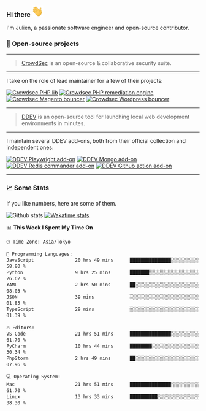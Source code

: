 ### Hi there <img src="./assets/wave.gif" width="30px" height="30px" />

I'm Julien, a passionate software engineer and open-source contributor. 


### 🔧 Open-source projects

---

> [CrowdSec](https://www.crowdsec.net/) is an open-source & collaborative security suite. 

---

I take on the role of lead maintainer for a few of their projects:



[![Crowdsec PHP lib](https://github-readme-stats.vercel.app/api/pin/?username=crowdsecurity&repo=php-cs-bouncer&theme=github_dark_dimmed 'crowdsec php lib')](https://github.com/crowdsecurity/php-cs-bouncer)
[![Crowdsec PHP remediation engine](https://github-readme-stats.vercel.app/api/pin/?username=crowdsecurity&repo=php-remediation-engine&theme=github_dark_dimmed 'crowdsec php-remediation-engine')](https://github.com/crowdsecurity/php-remediation-engine)
[![Crowdsec Magento bouncer](https://github-readme-stats.vercel.app/api/pin/?username=crowdsecurity&repo=cs-magento-bouncer&theme=github_dark_dimmed 'crowdsec cs-magento-bouncer')](https://github.com/crowdsecurity/cs-magento-bouncer)
[![Crowdsec Wordpress bouncer](https://github-readme-stats.vercel.app/api/pin/?username=crowdsecurity&repo=cs-wordpress-bouncer&theme=github_dark_dimmed 'crowdsec cs-wordpress-bouncer')](https://github.com/crowdsecurity/cs-wordpress-bouncer)



---


> [DDEV](https://ddev.readthedocs.io/en/stable/) is an open-source tool for launching local web development 
> environments in minutes.

---

I maintain several DDEV add-ons, both from their official collection and independent ones:



[![DDEV Playwright add-on](https://github-readme-stats.vercel.app/api/pin/?username=julienloizelet&repo=ddev-playwright&theme=github_dark_dimmed 'ddev playwright')](https://github.com/julienloizelet/ddev-playwright)
[![DDEV Mongo add-on](https://github-readme-stats.vercel.app/api/pin/?username=ddev&repo=ddev-mongo&theme=github_dark_dimmed 'ddev mongo')](https://github.com/ddev/ddev-mongo)
[![DDEV Redis commander add-on](https://github-readme-stats.vercel.app/api/pin/?username=ddev&repo=ddev-redis-commander&theme=github_dark_dimmed 'ddev redis commander')](https://github.com/ddev/ddev-redis-commander)
[![DDEV Github action add-on](https://github-readme-stats.vercel.app/api/pin/?username=ddev&repo=github-action-add-on-test&theme=github_dark_dimmed 'ddev github action')](https://github.com/ddev/github-action-add-on-test)

---

### 📈 Some Stats

If you like numbers, here are some of them.



![Github stats](https://github-readme-stats.vercel.app/api?username=julienloizelet&show_icons=true&include_all_commits=true&theme=github_dark_dimmed&rank_icon=github 'github stats')
[![Wakatime stats](https://github-readme-stats-julien-loizelets-projects.vercel.app/api/wakatime?username=okaeli&theme=github_dark_dimmed&langs_count=10&custom_title=Programming%20Languages%20Stats&disable_animations=true&display_format=percent&hide=textmate,text,other,smartyconfig)](https://wakatime.com/@okaeli)

<!--START_SECTION:waka-->
📊 **This Week I Spent My Time On** 

```text
🕑︎ Time Zone: Asia/Tokyo

💬 Programming Languages: 
JavaScript               20 hrs 49 mins      ███████████████░░░░░░░░░░   58.80 % 
Python                   9 hrs 25 mins       ███████░░░░░░░░░░░░░░░░░░   26.62 % 
YAML                     2 hrs 50 mins       ██░░░░░░░░░░░░░░░░░░░░░░░   08.03 % 
JSON                     39 mins             ░░░░░░░░░░░░░░░░░░░░░░░░░   01.85 % 
TypeScript               29 mins             ░░░░░░░░░░░░░░░░░░░░░░░░░   01.39 % 

🔥 Editors: 
VS Code                  21 hrs 51 mins      ███████████████░░░░░░░░░░   61.70 % 
PyCharm                  10 hrs 44 mins      ████████░░░░░░░░░░░░░░░░░   30.34 % 
PhpStorm                 2 hrs 49 mins       ██░░░░░░░░░░░░░░░░░░░░░░░   07.96 % 

💻 Operating System: 
Mac                      21 hrs 51 mins      ███████████████░░░░░░░░░░   61.70 % 
Linux                    13 hrs 33 mins      ██████████░░░░░░░░░░░░░░░   38.30 % 
```


<!--END_SECTION:waka-->
